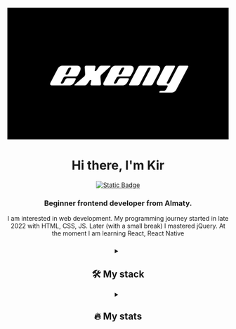 <br clear="both">

<div align="center">
  <a href="https://t.me/e_xeny" target="_blank">
    <img height="300" width="600" src="https://github.com/exeny/exeny/blob/main/assets/exeny-poster.png?raw=true"  />
  </a>
</div>

###

<h1 align="center">Hi there, I'm Kir</h1>


<div align="center">
  <a href="https://t.me/e_xeny" target="_blank">
    <img alt="Static Badge" src="https://img.shields.io/badge/Telegram-000000.svg?style=for-the-badge&logo=telegram&logoColor=white" style="width: 120px">
  </a>
</div>

###

<h3 align="center">Beginner frontend developer from Almaty.
  <br/></h3>
  <p align="center">I am interested in web development. My programming journey started in late 2022 with HTML, CSS, JS. Later (with a small break) I mastered jQuery. At the moment I am learning React, React Native</p> 

###


###
<details align="center">
  <summary><h2><b>🛠 My stack</b></h2></summary>
  <p>
  <img src="https://cdn.jsdelivr.net/gh/devicons/devicon/icons/javascript/javascript-original.svg" height="40" alt="javascript logo"  />
  <img width="12" />
  <img src="https://cdn.jsdelivr.net/gh/devicons/devicon/icons/html5/html5-original.svg" height="40" alt="html5 logo"  />
  <img width="12" />
  <img src="https://cdn.jsdelivr.net/gh/devicons/devicon/icons/css3/css3-original.svg" height="40" alt="css3 logo"  />
  <img width="12" />
  <img src="https://cdn.jsdelivr.net/gh/devicons/devicon/icons/jquery/jquery-original.svg" height="40" alt="react logo"  />
  <img width="12" />
  <img src="https://cdn.jsdelivr.net/gh/devicons/devicon/icons/react/react-original.svg" height="40" alt="react logo"  />
    <br>
  </p>
</details>

<details align="center">
  <summary><h2><b>🔥 My stats</b></h2></summary>
  <p>
<div align="center">
  <img src="https://streak-stats.demolab.com?user=exeny&locale=en&mode=daily&theme=dark&hide_border=false&border_radius=5&order=3" height="220" alt="streak graph"  />
</div>

###

<div align="center">
  <img src="https://github-readme-stats.vercel.app/api?username=exeny&hide_title=false&hide_rank=false&show_icons=true&include_all_commits=true&count_private=true&disable_animations=false&theme=dracula&locale=en&hide_border=false&order=1" height="140" alt="stats graph"  />
  <img src="https://github-readme-stats.vercel.app/api/top-langs?username=exeny&locale=en&hide_title=false&layout=compact&card_width=320&langs_count=5&theme=dracula&hide_border=false&order=2" height="140" alt="languages graph"  />
</div>
    <br>
  </p>
</details>

